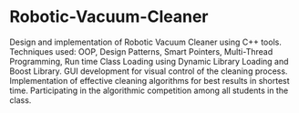 # Robotic-Vacuum-Cleaner
Design and implementation of Robotic Vacuum Cleaner using C++ tools.
Techniques used: OOP, Design Patterns, Smart Pointers, Multi-Thread Programming, Run time Class Loading using Dynamic Library Loading and  Boost Library.
GUI development for visual control of the cleaning process.
Implementation of effective cleaning algorithms for best results in shortest time. 
Participating in the algorithmic competition among all students in the class.

